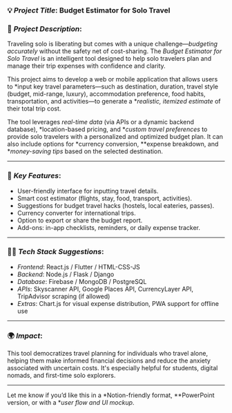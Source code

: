 
### 💡 *Project Title*: Budget Estimator for Solo Travel

### 📄 *Project Description*:

Traveling solo is liberating but comes with a unique challenge—*budgeting accurately* without the safety net of cost-sharing. The *Budget Estimator for Solo Travel* is an intelligent tool designed to help solo travelers plan and manage their trip expenses with confidence and clarity.

This project aims to develop a web or mobile application that allows users to *input key travel parameters—such as destination, duration, travel style (budget, mid-range, luxury), accommodation preference, food habits, transportation, and activities—to generate a **realistic, itemized estimate* of their total trip cost.

The tool leverages *real-time data* (via APIs or a dynamic backend database), *location-based pricing, and **custom travel preferences* to provide solo travelers with a personalized and optimized budget plan. It can also include options for *currency conversion, **expense breakdown, and **money-saving tips* based on the selected destination.

---

### 🎯 *Key Features*:

* User-friendly interface for inputting travel details.
* Smart cost estimator (flights, stay, food, transport, activities).
* Suggestions for budget travel hacks (hostels, local eateries, passes).
* Currency converter for international trips.
* Option to export or share the budget report.
* Add-ons: in-app checklists, reminders, or daily expense tracker.

---

### 🧑‍💻 *Tech Stack Suggestions*:

* *Frontend*: React.js / Flutter / HTML-CSS-JS
* *Backend*: Node.js / Flask / Django
* *Database*: Firebase / MongoDB / PostgreSQL
* *APIs*: Skyscanner API, Google Places API, CurrencyLayer API, TripAdvisor scraping (if allowed)
* *Extras*: Chart.js for visual expense distribution, PWA support for offline use

---

### 🌍 *Impact*:

This tool democratizes travel planning for individuals who travel alone, helping them make informed financial decisions and reduce the anxiety associated with uncertain costs. It's especially helpful for students, digital nomads, and first-time solo explorers.

---

Let me know if you’d like this in a *Notion-friendly format, **PowerPoint version, or with a **user flow and UI mockup*.
